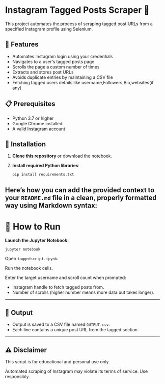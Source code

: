 # Instagram Tagged Posts Scraper 📸

This project automates the process of scraping tagged post URLs from a specified Instagram profile using Selenium.

## 🚀 Features

- Automates Instagram login using your credentials
- Navigates to a user's tagged posts page
- Scrolls the page a custom number of times
- Extracts and stores post URLs
- Avoids duplicate entries by maintaining a CSV file
- Fetching tagged users details like username,Followers,Bio,websites(if any)

## 📋 Prerequisites

- Python 3.7 or higher
- Google Chrome installed
- A valid Instagram account

## 🧰 Installation

1. **Clone this repository** or download the notebook.

2. **Install required Python libraries**:
   ```bash
   pip install requirements.txt
Here’s how you can add the provided context to your `README.md` file in a clean, properly formatted way using Markdown syntax:
---
# 🧪 How to Run

**Launch the Jupyter Notebook:**

```bash
jupyter notebook
````

Open `taggedscript.ipynb`.

Run the notebook cells.

Enter the target username and scroll count when prompted:

* Instagram handle to fetch tagged posts from.
* Number of scrolls (higher number means more data but takes longer).

---

## 📝 Output

* Output is saved to a CSV file named `OUTPUT.csv`.
* Each line contains a unique post URL from the tagged section.

---

## ⚠️ Disclaimer

This script is for educational and personal use only.

Automated scraping of Instagram may violate its terms of service. Use responsibly.

